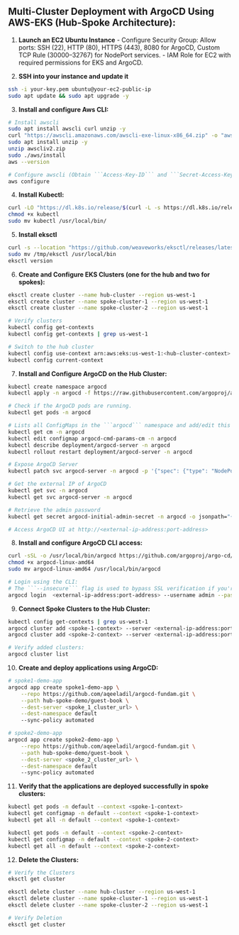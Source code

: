## Multi-Cluster Deployment with ArgoCD Using AWS-EKS (Hub-Spoke Architecture):

1. **Launch an EC2 Ubuntu Instance**
        - Configure Security Group: Allow ports: SSH (22), HTTP (80), HTTPS (443), 8080 for ArgoCD, Custom TCP Rule (30000–32767) for NodePort services.
        - IAM Role for EC2 with required permissions for EKS and ArgoCD.

2. **SSH into your instance and update it**
```bash
ssh -i your-key.pem ubuntu@your-ec2-public-ip
sudo apt update && sudo apt upgrade -y
```

3. **Install and configure Aws CLI:**
```bash
# Install awscli
sudo apt install awscli curl unzip -y
curl "https://awscli.amazonaws.com/awscli-exe-linux-x86_64.zip" -o "awscliv2.zip"
sudo apt install unzip -y
unzip awscliv2.zip
sudo ./aws/install
aws --version

# Configure awscli (Obtain ```Access-Key-ID``` and ```Secret-Access-Key``` from the AWS Management Console).
aws configure
```

4. **Install Kubectl:**
```bash
curl -LO "https://dl.k8s.io/release/$(curl -L -s https://dl.k8s.io/release/stable.txt)/bin/linux/amd64/kubectl"
chmod +x kubectl
sudo mv kubectl /usr/local/bin/
```

5. **Install eksctl**
```bash
curl -s --location "https://github.com/weaveworks/eksctl/releases/latest/download/eksctl_Linux_amd64.tar.gz" | tar xz -C /tmp
sudo mv /tmp/eksctl /usr/local/bin
eksctl version
```

6. **Create and Configure EKS Clusters (one for the hub and two for spokes):**
```bash
eksctl create cluster --name hub-cluster --region us-west-1
eksctl create cluster --name spoke-cluster-1 --region us-west-1
eksctl create cluster --name spoke-cluster-2 --region us-west-1

# Verify clusters
kubectl config get-contexts
kubectl config get-contexts | grep us-west-1

# Switch to the hub cluster
kubectl config use-context arn:aws:eks:us-west-1:<hub-cluster-context>
kubectl config current-context 
```

7. **Install and Configure ArgoCD on the Hub Cluster:**
```bash
kubectl create namespace argocd
kubectl apply -n argocd -f https://raw.githubusercontent.com/argoproj/argo-cd/stable/manifests/install.yaml

# Check if the ArgoCD pods are running.
kubectl get pods -n argocd

# Lists all ConfigMaps in the ```argocd``` namespace and add/edit this (data: server.insecure: "true") in the configmap file. It disables HTTPS enforcement on the ArgoCD server.
kubectl get cm -n argocd 
kubectl edit configmap argocd-cmd-params-cm -n argocd
kubectl describe deployment/argocd-server -n argocd
kubectl rollout restart deployment/argocd-server -n argocd

# Expose ArgoCD Server
kubectl patch svc argocd-server -n argocd -p '{"spec": {"type": "NodePort"}}'

# Get the external IP of ArgoCD
kubectl get svc -n argocd
kubectl get svc argocd-server -n argocd

# Retrieve the admin password
kubectl get secret argocd-initial-admin-secret -n argocd -o jsonpath="{.data.password}" | base64 -d

# Access ArgoCD UI at http://<external-ip-address:port-address>
```

8. **Install and configure ArgoCD CLI access:**
```bash
curl -sSL -o /usr/local/bin/argocd https://github.com/argoproj/argo-cd/releases/latest/download/argocd-linux-amd64
chmod +x argocd-linux-amd64
sudo mv argocd-linux-amd64 /usr/local/bin/argocd

# Login using the CLI:
# The ```--insecure``` flag is used to bypass SSL verification if you're using a self-signed certificate or accessing it over HTTP locally.
argocd login  <external-ip-address:port-address> --username admin --password <your-password> --insecure
```

9. **Connect Spoke Clusters to the Hub Cluster:**
```bash
kubectl config get-contexts | grep us-west-1
argocd cluster add <spoke-1-context> --server <external-ip-address:port-address>
argocd cluster add <spoke-2-context> --server <external-ip-address:port-address>

# Verify added clusters:
argocd cluster list
```

10. **Create and deploy applications using ArgoCD:**
```bash
# spoke1-demo-app
argocd app create spoke1-demo-app \
    --repo https://github.com/aqeeladil/argocd-fundam.git \
    --path hub-spoke-demo/guest-book \
    --dest-server <spoke_1_cluster_url> \
    --dest-namespace default
    --sync-policy automated

# spoke2-demo-app
argocd app create spoke2-demo-app \
    --repo https://github.com/aqeeladil/argocd-fundam.git \
    --path hub-spoke-demo/guest-book \
    --dest-server <spoke_2_cluster_url> \
    --dest-namespace default
    --sync-policy automated
```

11. **Verify that the applications are deployed successfully in spoke clusters:**
```bash
kubectl get pods -n default --context <spoke-1-context>
kubectl get configmap -n default --context <spoke-1-context>
kubectl get all -n default --context <spoke-1-context>

kubectl get pods -n default --context <spoke-2-context>
kubectl get configmap -n default --context <spoke-2-context>
kubectl get all -n default --context <spoke-2-context>
```

12. **Delete the Clusters:**
```bash
# Verify the Clusters
eksctl get cluster

eksctl delete cluster --name hub-cluster --region us-west-1
eksctl delete cluster --name spoke-cluster-1 --region us-west-1
eksctl delete cluster --name spoke-cluster-2 --region us-west-1

# Verify Deletion
eksctl get cluster
```